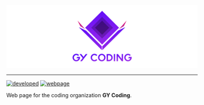 ![GYCoding](./img/gy_header_markdown.png)

***

[![developed](https://img.shields.io/badge/developed-GYCoding-purple?style=for-the-badge)](https://github.com/GY-CODING)
[![webpage](https://img.shields.io/badge/Web-gycoding.com-purple?style=for-the-badge)](gycoding.com)

Web page for the coding organization **GY Coding**.
